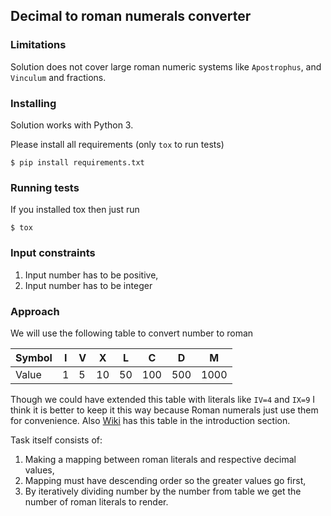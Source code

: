 ## Decimal to roman numerals converter


### Limitations

Solution does not cover large roman numeric systems like
`Apostrophus`, and `Vinculum` and fractions.

### Installing

Solution works with Python 3.

Please install all requirements (only `tox` to run tests)

`$ pip install requirements.txt`

### Running tests

If you installed tox then just run

`$ tox`


### Input constraints

1. Input number has to be positive,
2. Input number has to be integer

### Approach

We will use the following table to convert number to roman

| Symbol |  I  |  V  |  X   |   L   |   C   |   D   |   M   |
|--------|-----|-----|------|-------|-------|-------|-------|
| Value  |  1  |  5  |  10  |   50  |  100  |  500  | 1000  |

Though we could have extended this table with literals
like `IV=4` and `IX=9` I think it is better to keep it
this way because Roman numerals just use them for convenience.
Also [Wiki](https://en.wikipedia.org/wiki/Roman_numerals) has
this table in the introduction section.

Task itself consists of:

1. Making a mapping between roman literals and respective decimal values,
2. Mapping must have descending order so the greater values go first,
3. By iteratively dividing number by the number from table we get the
   number of roman literals to render.
